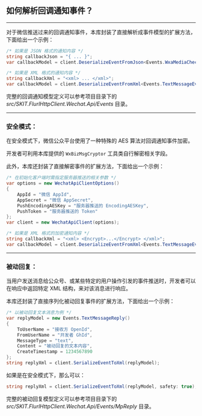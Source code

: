 ﻿## 如何解析回调通知事件？

---

对于微信推送过来的回调通知事件，本库封装了直接解析成事件模型的扩展方法，下面给出一个示例：

```csharp
/* 如果是 JSON 格式的通知内容 */
string callbackJson = "{ ... }";
var callbackModel = client.DeserializeEventFromJson<Events.WxaMediaCheckEvent>(callbackJson);

/* 如果是 XML 格式的通知内容 */
string callbackXml = "<xml> ... </xml>";
var callbackModel = client.DeserializeEventFromXml<Events.TextMessageEvent>(callbackXml);
```

完整的回调通知模型定义可以参考项目目录下的 _src/SKIT.FlurlHttpClient.Wechat.Api/Events_ 目录。

---

### 安全模式：

在安全模式下，微信公众平台使用了一种特殊的 AES 算法对回调通知事件加密。

开发者可利用本库提供的 `WxBizMsgCryptor` 工具类自行解密相关字段。

此外，本库还封装了直接解密事件的扩展方法，下面给出一个示例：

```csharp
/* 在初始化客户端时需指定服务器推送的相关参数 */
var options = new WechatApiClientOptions()
{
    AppId = "微信 AppId",
    AppSecret = "微信 AppSecret",
    PushEncodingAESKey = "服务器推送的 EncodingAESKey",
    PushToken = "服务器推送的 Token"
};
var client = new WechatApiClient(options);

/* 如果是 XML 格式的加密通知内容 */
string callbackXml = "<xml> <Encrypt>...</Encrypt> </xml>";
var callbackModel = client.DeserializeEventFromXml<Events.TextMessageEvent>(callbackXml, safety: true);
```

---

### 被动回复：

当用户发送消息给公众号、或某些特定的用户操作引发的事件推送时，开发者可以在响应中返回特定 XML 结构，来对该消息进行响应。

本库还封装了直接序列化被动回复事件的扩展方法，下面给出一个示例：

```csharp
/* 以被动回复文本消息为例 */
var replyModel = new Events.TextMessageReply()
{
    ToUserName = "接收方 OpenId",
    FromUserName = "开发者 GhId",
    MessageType = "text", 
    Content = "被动回复的文本内容",
    CreateTimestamp = 1234567890
};
string replyXml = client.SerializeEventToXml(replyModel);
```

如果是在安全模式下，那么可以：

```csharp
string replyXml = client.SerializeEventToXml(replyModel, safety: true);
```

完整的被动回复模型定义可以参考项目目录下的 _src/SKIT.FlurlHttpClient.Wechat.Api/Events/MpReply_ 目录。